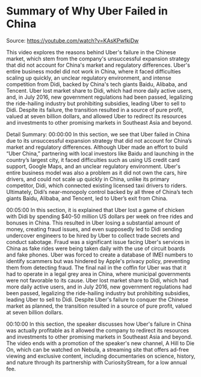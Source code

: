 # Summary of Why Uber Failed in China

Source: https://youtube.com/watch?v=KAsKPwfkiDw

This video explores the reasons behind Uber's failure in the Chinese market, which stem from the company's unsuccessful expansion strategy that did not account for China's market and regulatory differences. Uber's entire business model did not work in China, where it faced difficulties scaling up quickly, an unclear regulatory environment, and intense competition from Didi, backed by China's tech giants Baidu, Alibaba, and Tencent. Uber lost market share to Didi, which had more daily active users, and, in July 2016, new government regulations had been passed, legalizing the ride-hailing industry but prohibiting subsidies, leading Uber to sell to Didi. Despite its failure, the transition resulted in a source of pure profit, valued at seven billion dollars, and allowed Uber to redirect its resources and investments to other promising markets in Southeast Asia and beyond.

Detail Summary: 
00:00:00
In this section, we see that Uber failed in China due to its unsuccessful expansion strategy that did not account for China’s market and regulatory differences. Although Uber made an effort to build “Uber China,” partnering with local investors like Baidu and launching in the country’s largest city, it faced difficulties such as using US credit card support, Google Maps, and an unclear regulatory environment. Uber's entire business model was also a problem as it did not own the cars, hire drivers, and could not scale up quickly in China, unlike its primary competitor, Didi, which connected existing licensed taxi drivers to riders. Ultimately, Didi’s near-monopoly control backed by all three of China’s tech giants Baidu, Alibaba, and Tencent, led to Uber’s exit from China.

00:05:00
In this section, it is explained that Uber lost a game of chicken with Didi by spending $40-50 million US dollars per week on free rides and bonuses in China. This resulted in Uber losing a substantial amount of money, creating fraud issues, and even supposedly led to Didi sending undercover engineers to be hired by Uber to collect trade secrets and conduct sabotage. Fraud was a significant issue facing Uber's services in China as fake rides were being taken daily with the use of circuit boards and fake phones. Uber was forced to create a database of IMEI numbers to identify scammers but was hindered by Apple's privacy policy, preventing them from detecting fraud. The final nail in the coffin for Uber was that it had to operate in a legal grey area in China, where municipal governments were not favorable to its cause. Uber lost market share to Didi, which had more daily active users, and in July 2016, new government regulations had been passed, legalizing the ride-hailing industry but prohibiting subsidies, leading Uber to sell to Didi. Despite Uber's failure to conquer the Chinese market as planned, the transition resulted in a source of pure profit, valued at seven billion dollars.

00:10:00
In this section, the speaker discusses how Uber's failure in China was actually profitable as it allowed the company to redirect its resources and investments to other promising markets in Southeast Asia and beyond. The video ends with a promotion of the speaker's new channel, A Hill to Die On, which can be watched on Nebula, a streaming site that offers ad-free viewing and exclusive content, including documentaries on science, history, and nature through its partnership with CuriosityStream, for a low annual fee.

